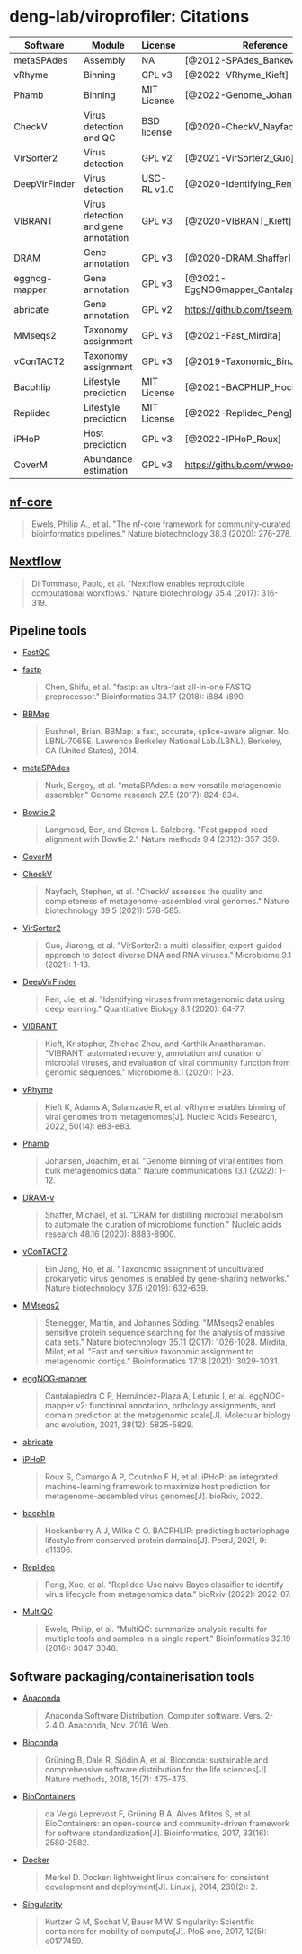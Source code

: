 # deng-lab/viroprofiler: Citations

| Software      | Module                              | License     | Reference                            |
| ------------- | ----------------------------------- | ----------- | ------------------------------------ |
| metaSPAdes    | Assembly                            | NA          | [@2012-SPAdes_Bankevich]             |
| vRhyme        | Binning                             | GPL v3      | [@2022-VRhyme_Kieft]                 |
| Phamb         | Binning                             | MIT License | [@2022-Genome_Johansen]              |
| CheckV        | Virus detection and QC              | BSD license | [@2020-CheckV_Nayfach]               |
| VirSorter2    | Virus detection                     | GPL v2      | [@2021-VirSorter2_Guo]               |
| DeepVirFinder | Virus detection                     | USC-RL v1.0 | [@2020-Identifying_Ren]              |
| VIBRANT       | Virus detection and gene annotation | GPL v3      | [@2020-VIBRANT_Kieft]                |
| DRAM          | Gene annotation                     | GPL v3      | [@2020-DRAM_Shaffer]                 |
| eggnog-mapper | Gene annotation                     | GPL v3      | [@2021-EggNOGmapper_Cantalapiedra]   |
| abricate      | Gene annotation                     | GPL v2      | https://github.com/tseemann/abricate |
| MMseqs2       | Taxonomy assignment                 | GPL v3      | [@2021-Fast_Mirdita]                 |
| vConTACT2     | Taxonomy assignment                 | GPL v3      | [@2019-Taxonomic_BinJang]            |
| Bacphlip      | Lifestyle prediction                | MIT License | [@2021-BACPHLIP_Hockenberry]         |
| Replidec      | Lifestyle prediction                | MIT License | [@2022-Replidec_Peng]                |
| iPHoP         | Host prediction                     | GPL v3      | [@2022-IPHoP_Roux]                   |
| CoverM        | Abundance estimation                | GPL v3      | https://github.com/wwood/CoverM      |


## [nf-core](https://pubmed.ncbi.nlm.nih.gov/32055031/)

> Ewels, Philip A., et al. "The nf-core framework for community-curated bioinformatics pipelines." Nature biotechnology 38.3 (2020): 276-278.

## [Nextflow](https://pubmed.ncbi.nlm.nih.gov/28398311/)

> Di Tommaso, Paolo, et al. "Nextflow enables reproducible computational workflows." Nature biotechnology 35.4 (2017): 316-319.

## Pipeline tools

- [FastQC](https://www.bioinformatics.babraham.ac.uk/projects/fastqc/)

- [fastp](https://)
  > Chen, Shifu, et al. "fastp: an ultra-fast all-in-one FASTQ preprocessor." Bioinformatics 34.17 (2018): i884-i890.

- [BBMap](https://jgi.doe.gov/data-and-tools/software-tools/bbtools/bb-tools-user-guide/bbmap-guide/)
  > Bushnell, Brian. BBMap: a fast, accurate, splice-aware aligner. No. LBNL-7065E. Lawrence Berkeley National Lab.(LBNL), Berkeley, CA (United States), 2014.

- [metaSPAdes](https://github.com/ablab/spades)
  > Nurk, Sergey, et al. "metaSPAdes: a new versatile metagenomic assembler." Genome research 27.5 (2017): 824-834.

- [Bowtie 2](https://github.com/BenLangmead/bowtie2)
  > Langmead, Ben, and Steven L. Salzberg. "Fast gapped-read alignment with Bowtie 2." Nature methods 9.4 (2012): 357-359.

- [CoverM](https://github.com/wwood/CoverM)

- [CheckV](https://bitbucket.org/berkeleylab/CheckV)
  > Nayfach, Stephen, et al. "CheckV assesses the quality and completeness of metagenome-assembled viral genomes." Nature biotechnology 39.5 (2021): 578-585.

- [VirSorter2](https://github.com/jiarong/VirSorter2)
  > Guo, Jiarong, et al. "VirSorter2: a multi-classifier, expert-guided approach to detect diverse DNA and RNA viruses." Microbiome 9.1 (2021): 1-13.

- [DeepVirFinder](https://github.com/jessieren/DeepVirFinder)
  > Ren, Jie, et al. "Identifying viruses from metagenomic data using deep learning." Quantitative Biology 8.1 (2020): 64-77.

- [VIBRANT](https://github.com/AnantharamanLab/VIBRANT)
  > Kieft, Kristopher, Zhichao Zhou, and Karthik Anantharaman. "VIBRANT: automated recovery, annotation and curation of microbial viruses, and evaluation of viral community function from genomic sequences." Microbiome 8.1 (2020): 1-23.

- [vRhyme](https://github.com/AnantharamanLab/vRhyme)
  > Kieft K, Adams A, Salamzade R, et al. vRhyme enables binning of viral genomes from metagenomes[J]. Nucleic Acids Research, 2022, 50(14): e83-e83.

- [Phamb](https://github.com/RasmussenLab/phamb)
  > Johansen, Joachim, et al. "Genome binning of viral entities from bulk metagenomics data." Nature communications 13.1 (2022): 1-12.

- [DRAM-v](https://github.com/WrightonLabCSU/DRAM)
  > Shaffer, Michael, et al. "DRAM for distilling microbial metabolism to automate the curation of microbiome function." Nucleic acids research 48.16 (2020): 8883-8900.

- [vConTACT2](https://bitbucket.org/MAVERICLab/vcontact2)
  > Bin Jang, Ho, et al. "Taxonomic assignment of uncultivated prokaryotic virus genomes is enabled by gene-sharing networks." Nature biotechnology 37.6 (2019): 632-639.

- [MMseqs2](https://github.com/soedinglab/MMseqs2)
  > Steinegger, Martin, and Johannes Söding. "MMseqs2 enables sensitive protein sequence searching for the analysis of massive data sets." Nature biotechnology 35.11 (2017): 1026-1028.
  > Mirdita, Milot, et al. "Fast and sensitive taxonomic assignment to metagenomic contigs." Bioinformatics 37.18 (2021): 3029-3031.

- [eggNOG-mapper](https://github.com/eggnogdb/eggnog-mapper)
  > Cantalapiedra C P, Hernández-Plaza A, Letunic I, et al. eggNOG-mapper v2: functional annotation, orthology assignments, and domain prediction at the metagenomic scale[J]. Molecular biology and evolution, 2021, 38(12): 5825-5829.

- [abricate](https://github.com/tseemann/abricate)

- [iPHoP](https://bitbucket.org/srouxjgi/iphop/src/main/)
  > Roux S, Camargo A P, Coutinho F H, et al. iPHoP: an integrated machine-learning framework to maximize host prediction for metagenome-assembled virus genomes[J]. bioRxiv, 2022.

- [bacphlip](https://github.com/adamhockenberry/bacphlip)
  > Hockenberry A J, Wilke C O. BACPHLIP: predicting bacteriophage lifestyle from conserved protein domains[J]. PeerJ, 2021, 9: e11396.

- [Replidec](https://github.com/deng-lab/Replidec)
  > Peng, Xue, et al. "Replidec-Use naive Bayes classifier to identify virus lifecycle from metagenomics data." bioRxiv (2022): 2022-07.

- [MultiQC](https://pubmed.ncbi.nlm.nih.gov/27312411/)
  > Ewels, Philip, et al. "MultiQC: summarize analysis results for multiple tools and samples in a single report." Bioinformatics 32.19 (2016): 3047-3048.

## Software packaging/containerisation tools

- [Anaconda](https://anaconda.com)
  > Anaconda Software Distribution. Computer software. Vers. 2-2.4.0. Anaconda, Nov. 2016. Web.

- [Bioconda](https://pubmed.ncbi.nlm.nih.gov/29967506/)
  > Grüning B, Dale R, Sjödin A, et al. Bioconda: sustainable and comprehensive software distribution for the life sciences[J]. Nature methods, 2018, 15(7): 475-476.

- [BioContainers](https://pubmed.ncbi.nlm.nih.gov/28379341/)
  > da Veiga Leprevost F, Grüning B A, Alves Aflitos S, et al. BioContainers: an open-source and community-driven framework for software standardization[J]. Bioinformatics, 2017, 33(16): 2580-2582.

- [Docker](https://dl.acm.org/doi/10.5555/2600239.2600241)
  > Merkel D. Docker: lightweight linux containers for consistent development and deployment[J]. Linux j, 2014, 239(2): 2.

- [Singularity](https://pubmed.ncbi.nlm.nih.gov/28494014/)
  > Kurtzer G M, Sochat V, Bauer M W. Singularity: Scientific containers for mobility of compute[J]. PloS one, 2017, 12(5): e0177459.

